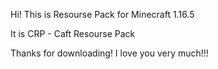 Hi! This is Resourse Pack for Minecraft 1.16.5

It is CRP - Caft Resourse Pack

Thanks for downloading! I love you very much!!!
